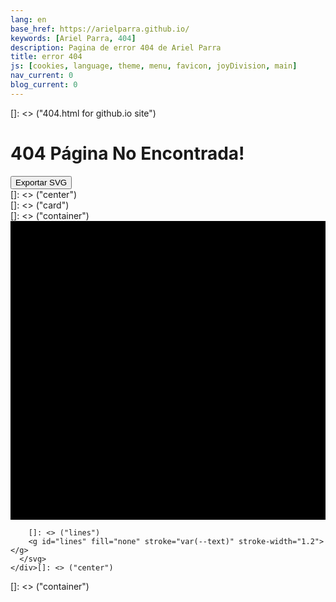 ```yaml
---
lang: en
base_href: https://arielparra.github.io/
keywords: [Ariel Parra, 404]
description: Pagina de error 404 de Ariel Parra
title: error 404 
js: [cookies, language, theme, menu, favicon, joyDivision, main]
nav_current: 0
blog_current: 0
---
```

[]: <> ("404.html for github.io site")

  <div class="container">
    <div class="card">
      <div class="center">
        <h1>404 Página No Encontrada!</h1> 
        <p></p>
        <button type="button" onclick="exportSVG(this)"> Exportar SVG </button>
      </div>[]: <> ("center")
    </div>[]: <> ("card")
  </div>[]: <> ("container")

  <div class="container">
    <div class="center">
      <svg id="JoyDivision" width="625" height="593" xmlns="http://www.w3.org/2000/svg">
        []: <> ("background")
        <rect width="625px" height="593px" fill="var(--HTML_BG)" />

        []: <> ("lines")
        <g id="lines" fill="none" stroke="var(--text)" stroke-width="1.2"></g>
      </svg>
    </div>[]: <> ("center")
  </div>[]: <> ("container")